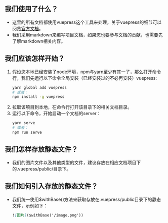 ## 我们使用了什么？
* 这里的所有文档都使用vuepress这个工具来处理，关于vuepress的细节可以阅览[官方文档](https://vuepress.vuejs.org/zh/)。
* 我们采用markdown来编写项目文档，如果您也要参与文档的贡献，也需要先了解markdown相关内容。
## 我们应该怎样开始？
1. 假设您本地已经安装了node环境，npm与yarn至少有其一了，那么打开命令行，我们先运行以下命令全局安装（已经安装过的不必再安装）vuepress:
    ```bash
    yarn global add vuepress 
    # 或者：
    npm install -g vuepress
    ```
2. 拉取该项目到本地，在命令行打开该目录下的相关文档目录。
3. 运行以下命令，开始启动一个文档的server：
    ```bash
    yarn serve
    # 或者：
    npm run serve
    ```
## 我们怎样存放静态文件？
* 我们的图片文件以及其他类型的文件，建议存放在相应文档项目下的.vuepress/public/目录下。
## 我们如何引入存放的静态文件？
* 我们统一使用$withBase()方法来获取存放在.vuepress/public目录下的静态文件，示例如下：
    ```markdown
    ![图片]($withBase('/image.png'))
    ```